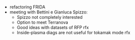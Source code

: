 - refactoring FRIDA 
- meeting with Bettini e Gianluca Spizzo: 
  - Spizzo not completely interested
  - Option to meet Terranova
  - Good ideas with datasets of RFP rfx
  - Inside-plasma diags are not useful for tokamak mode rfx